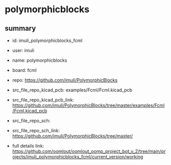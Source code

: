 # polymorphicblocks
 
## summary 
* id: imuli_polymorphicblocks_fcml
* user: imuli
* name: polymorphicblocks
* board: fcml
* repo: https://github.com/imuli/PolymorphicBlocks
* src_file_repo_kicad_pcb: examples/Fcml/Fcml.kicad_pcb
* src_file_repo_kicad_pcb_link: https://github.com/imuli/PolymorphicBlocks/tree/master/examples/Fcml/Fcml.kicad_pcb


* src_file_repo_sch: 
* src_file_repo_sch_link: https://github.com/imuli/PolymorphicBlocks/tree/master/
* full details link: https://github.com/oomlout/oomlout_oomp_project_bot_v_2/tree/main/projects/imuli_polymorphicblocks_fcml/current_version/working  







